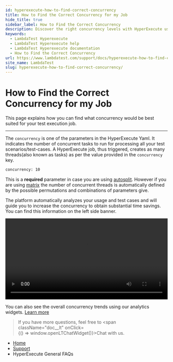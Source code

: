 ```yaml
---
id: hyperexecute-how-to-find-correct-concurrency
title: How to Find the Correct Concurrency for my Job
hide_title: true
sidebar_label: How to Find the Correct Concurrency 
description: Discover the right concurrency levels with HyperExecute using LambdaTest's guide for effective automation testing.
keywords:
  - LambdaTest Hyperexecute
  - LambdaTest Hyperexecute help
  - LambdaTest Hyperexecute documentation
  - How to Find the Correct Concurrency 
url: https://www.lambdatest.com/support/docs/hyperexecute-how-to-find-correct-concurrency/
site_name: LambdaTest
slug: hyperexecute-how-to-find-correct-concurrency/
---
```


<script type="application/ld+json"
      dangerouslySetInnerHTML={{ __html: JSON.stringify({
       "@context": "https://schema.org",
        "@type": "BreadcrumbList",
        "itemListElement": [{
          "@type": "ListItem",
          "position": 1,
          "name": "Home",
          "item": "https://www.lambdatest.com"
        },{
          "@type": "ListItem",
          "position": 2,
          "name": "Support",
          "item": "https://www.lambdatest.com/support/docs/"
        },{
          "@type": "ListItem",
          "position": 3,
          "name": "Integrations",
          "item": "https://www.lambdatest.com/support/docs/hyperexecute-how-to-configure-tunnel/"
        }]
      })
    }}
></script>

# How to Find the Correct Concurrency for my Job

This page explains how you can find what concurrency would be best suited for your test execution job.
***
    
The `concurrency` is one of the parameters in the HyperExecute Yaml. It indicates the number of concurrent tasks to run for processing all your test scenarios/test-cases. A HyperExecute job, thus triggered, creates as many threads(also known as tasks) as per the value provided in the `concurrency` key. 

```bash
concurrency: 10   
```

This is a **required** parameter in case you are using [autosplit](/support/docs/hyperexecute-auto-split-strategy/). However if you are using [matrix](/support/docs/hyperexecute-matrix-multiplexing-strategy/) the number of concurrent threads is automatically defined by the possible permutations and combinations of parameters give.

The platform automatically analyzes your usage and test cases and will guide you to increase the concurrency to obtain substantial time savings. You can find this information on the left side banner. <br/>

<video class="right-side" width="100%" controls id="vid">
<source src= {require('../assets/videos/hyperexecute/knowledge-base/correct-concurrency/concurrency.mp4').default} type="video/mp4" />
</video>

You can also see the overall concurrency trends using our analytics widgets. [Learn more](/support/docs/analytics-modules-resource-utilization/#concurrency-trends)
 

>If you have more questions, feel free to <span className="doc__lt" onClick={() => window.openLTChatWidget()}>Chat</span> with us.

<nav aria-label="breadcrumbs">
  <ul className="breadcrumbs">
    <li className="breadcrumbs__item">
      <a className="breadcrumbs__link" target="_self" href="https://www.lambdatest.com">
        Home
      </a>
    </li>
    <li className="breadcrumbs__item">
      <a className="breadcrumbs__link" target="_self" href="https://www.lambdatest.com/support/docs/">
        Support
      </a>
    </li>
    <li className="breadcrumbs__item breadcrumbs__item--active">
      <span className="breadcrumbs__link">
       HyperExecute General FAQs
      </span>
    </li>
  </ul>
</nav>